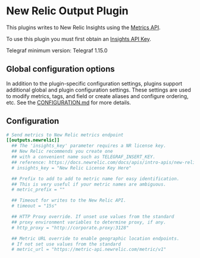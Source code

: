 # New Relic Output Plugin

This plugins writes to New Relic Insights using the [Metrics API][].

To use this plugin you must first obtain an [Insights API Key][].

Telegraf minimum version: Telegraf 1.15.0

## Global configuration options <!-- @/docs/includes/plugin_config.md -->

In addition to the plugin-specific configuration settings, plugins support
additional global and plugin configuration settings. These settings are used to
modify metrics, tags, and field or create aliases and configure ordering, etc.
See the [CONFIGURATION.md][CONFIGURATION.md] for more details.

[CONFIGURATION.md]: ../../../docs/CONFIGURATION.md

## Configuration

```toml @sample.conf
# Send metrics to New Relic metrics endpoint
[[outputs.newrelic]]
  ## The 'insights_key' parameter requires a NR license key.
  ## New Relic recommends you create one
  ## with a convenient name such as TELEGRAF_INSERT_KEY.
  ## reference: https://docs.newrelic.com/docs/apis/intro-apis/new-relic-api-keys/#ingest-license-key
  # insights_key = "New Relic License Key Here"

  ## Prefix to add to add to metric name for easy identification.
  ## This is very useful if your metric names are ambiguous.
  # metric_prefix = ""

  ## Timeout for writes to the New Relic API.
  # timeout = "15s"

  ## HTTP Proxy override. If unset use values from the standard
  ## proxy environment variables to determine proxy, if any.
  # http_proxy = "http://corporate.proxy:3128"

  ## Metric URL override to enable geographic location endpoints.
  # If not set use values from the standard
  # metric_url = "https://metric-api.newrelic.com/metric/v1"
```

[Metrics API]: https://docs.newrelic.com/docs/data-ingest-apis/get-data-new-relic/metric-api/introduction-metric-api

[Insights API Key]: https://docs.newrelic.com/docs/apis/get-started/intro-apis/types-new-relic-api-keys#user-api-key
